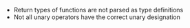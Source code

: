 - Return types of functions are not parsed as type definitions
- Not all unary operators have the correct unary designation
